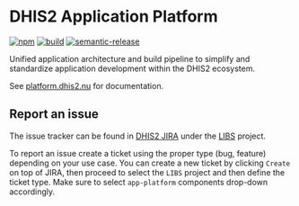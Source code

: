 # DHIS2 Application Platform

[![npm](https://img.shields.io/npm/v/@dhis2/cli-app-scripts.svg)](https://www.npmjs.com/package/@dhis2/cli-app-scripts)
[![build](https://img.shields.io/travis/dhis2/app-platform.svg?branch=master)](https://travis-ci.com/dhis2/app-platform)
[![semantic-release](https://img.shields.io/badge/%20%20%F0%9F%93%A6%F0%9F%9A%80-semantic--release-e10079.svg)](https://github.com/semantic-release/semantic-release)

Unified application architecture and build pipeline to simplify and standardize application development within the DHIS2 ecosystem.

See [platform.dhis2.nu](https://platform.dhis2.nu) for documentation.

## Report an issue

The issue tracker can be found in [DHIS2 JIRA](https://dhis2.atlassian.net)
under the [LIBS](https://dhis2.atlassian.net/browse/LIBS) project.

To report an issue create a ticket using the proper type (bug, feature) depending on your use case. You can create a new ticket by clicking `Create` on top of JIRA, then proceed to select the `LIBS` project and then define the ticket type. Make sure to select `app-platform` components drop-down accordingly.

